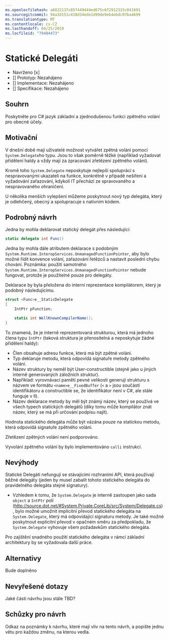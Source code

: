 ```yaml
---
ms.openlocfilehash: a8822137c85f449444ed675c6f2912315c041691
ms.sourcegitcommit: 94a3d151c438d34ede1d99de9eb4ebdc07ba4699
ms.translationtype: MT
ms.contentlocale: cs-CZ
ms.lasthandoff: 04/25/2019
ms.locfileid: "79484473"
---
```

# <a name="static-delegates"></a>Statické Delegáti

* Navrženo [x]
* [] Prototyp: Nezahájeno
* [] Implementace: Nezahájeno
* [] Specifikace: Nezahájeno

## <a name="summary"></a>Souhrn
[summary]: #summary

Poskytněte pro C# jazyk základní a zjednodušenou funkci zpětného volání pro obecné účely.

## <a name="motivation"></a>Motivační
[motivation]: #motivation

V dnešní době mají uživatelé možnost vytvářet zpětná volání pomocí `System.Delegate`ho typu. Jsou to však poměrně těžké (například vyžadovat přidělení haldy a vždy mají za zpracování zřetězení zpětného volání).

Kromě toho `System.Delegate` neposkytuje nejlepší spolupráci s nespravovanými ukazateli na funkce, konkrétně v případě nešíření a vyžadování zařazování, kdykoli IT přechází ze spravovaného a nespravovaného ohraničení.

U několika menších vylepšení můžeme poskytnout nový typ delegáta, který je odlehčený, obecný a spolupracuje s nativním kódem.

## <a name="detailed-design"></a>Podrobný návrh
[design]: #detailed-design

Jedna by mohla deklarovat statický delegát přes následující:

```C#
static delegate int Func()
```

Jedna by mohla dále atributem deklarace s podobným `System.Runtime.InteropServices.UnmanagedFunctionPointer`, aby bylo možné řídit konvence volání, zařazování řetězců a nastavit poslední chybu chování. Poznámka: použití samotného `System.Runtime.InteropServices.UnmanagedFunctionPointer` nebude fungovat, protože je použitelné pouze pro delegáty.

Deklarace by byla přeložena do interní reprezentace kompilátorem, který je podobný následujícímu.

```C#
struct <Func>e__StaticDelegate
{
    IntPtr pFunction;

    static int WellKnownCompilerName();
}
```

To znamená, že je interně reprezentovaná strukturou, která má jednoho člena typu `IntPtr` (taková struktura je přenositelná a neposkytuje žádné přidělení haldy):
* Člen obsahuje adresu funkce, která má být zpětné volání.
* Typ deklaruje metodu, která odpovídá signatuře metody zpětného volání.
* Název struktury by neměl být User-constructible (stejně jako u jiných interně generovaných záložních struktur).
 * Například: vyrovnávací paměti pevné velikosti generují strukturu s názvem ve formátu `<name>e__FixedBuffer` (`<` a `>` jsou součástí identifikátoru a constructible se, že identifikátor není v C#, ale stále funguje v Il).
* Název deklarace metody by měl být známý název, který se používá ve všech typech statických delegátů (díky tomu může kompilátor znát název, který se má při určování podpisu najít).

Hodnota statického delegáta může být vázána pouze na statickou metodu, která odpovídá signatuře zpětného volání.

Zřetězení zpětných volání není podporováno.

Vyvolání zpětného volání by bylo implementováno `calli` instrukcí.

## <a name="drawbacks"></a>Nevýhody
[drawbacks]: #drawbacks

Statické Delegáti nefungují se stávajícími rozhraními API, která používají běžné delegáty (jeden by musel zabalit tohoto statického delegáta do pravidelného delegáta stejné signatury).
* Vzhledem k tomu, že `System.Delegate` je interně zastoupen jako sada `object` a `IntPtr` polí (http://source.dot.net/#System.Private.CoreLib/src/System/Delegate.cs), bylo možné umožnit implicitní převod statického delegáta na `System.Delegate`, který má odpovídající signaturu metody. Je také možné poskytnout explicitní převod v opačném směru za předpokladu, že `System.Delegate` vyhovuje všem požadavkům statického delegáta.

Pro zajištění snadného použití statického delegáta v rámci základní architektury by se vyžadovala další práce.

## <a name="alternatives"></a>Alternativy
[alternatives]: #alternatives

Bude doplněno

## <a name="unresolved-questions"></a>Nevyřešené dotazy
[unresolved]: #unresolved-questions

Jaké části návrhu jsou stále TBD?

## <a name="design-meetings"></a>Schůzky pro návrh

Odkaz na poznámky k návrhu, které mají vliv na tento návrh, a popište jednu větu pro každou změnu, na kterou vedla.


